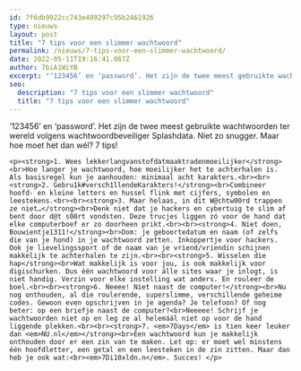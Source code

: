 ```yaml
---
id: 7f6db9922cc743e489297c95b2461926
type: nieuws
layout: post
title: "7 tips voor een slimmer wachtwoord"
permalink: /nieuws/7-tips-voor-een-slimmer-wachtwoord/
date: 2022-05-11T19:16:41.067Z
author: 7biA1WiYB
excerpt: "‘123456’ en ‘password’. Het zijn de twee meest gebruikte wachtwoorden ter wereld volgens wachtwoordbeveiliger Splashdata. Niet zo snugger. Maar hoe moet het dan wél? 7 tips!  "
seo:
  description: "7 tips voor een slimmer wachtwoord"
  title: "7 tips voor een slimmer wachtwoord"
---
```

‘123456’ en ‘password’. Het zijn de twee meest gebruikte wachtwoorden ter wereld volgens wachtwoordbeveiliger Splashdata. Niet zo snugger. Maar hoe moet het dan wél? 7 tips!  

    <p><strong>1. Wees lekkerlangvanstofdatmaaktradenmoeilijker</strong><br>Hoe langer je wachtwoord, hoe moeilijker het te achterhalen is. Als basisregel kun je aanhouden: minimaal acht karakters.<br><br><strong>2. Gebru1k#versch1llendeKarakters!</strong><br>Combineer hoofd- en kleine letters en hussel flink met cijfers, symbolen en leestekens.<br><br><strong>3. Maar helaas, in dit W@chtw00rd trappen ze niet…</strong><br>Denk niet dat je hackers en cybertuig te slim af bent door d@t s00rt vondsten. Deze trucjes liggen zó voor de hand dat elke computerboef er zo doorheen prikt.<br><br><strong>4. Niet doen, Bouwientje1311!</strong><br>Dom: je geboortedatum en naam (of zelfs die van je hond) in je wachtwoord zetten. Inkoppertje voor hackers. Ook je lievelingssport of de naam van je vriend/vriendin schijnen makkelijk te achterhalen te zijn.<br><br><strong>5. Wisselen die hap</strong><br>Wat makkelijk is voor jou, is ook makkelijk voor digischurken. Dus één wachtwoord voor álle sites waar je inlogt, is niet handig. Verzin voor elke instelling wat anders. En rouleer de boel.<br><br><strong>6. Neeee! Niet naast de computer!</strong><br>Nu nog onthouden, al die roulerende, superslimme, verschillende geheime codes. Gewoon even opschrijven in je agenda? Je telefoon? Of nog beter: op een briefje naast de computer?<br>Neeeee! Schrijf je wachtwoorden niet op en leg ze al helemáál niet op voor de hand liggende plekken.<br><br><strong>7. <em>7Days</em> is tien keer leuker dan <em>NU.nl</em></strong><br>Een wachtwoord kun je makkelijk onthouden door er een zin van te maken. Let op: er moet wel minstens één hoofdletter, een getal en een leesteken in de zin zitten. Maar dan heb je ook wat:<br><em>7Di10xldn.n</em>. Succes! </p>  
